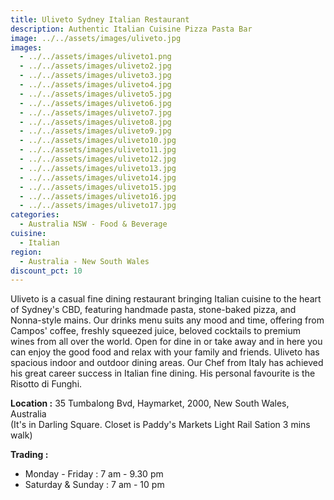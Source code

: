 ```yaml
---
title: Uliveto Sydney Italian Restaurant
description: Authentic Italian Cuisine Pizza Pasta Bar
image: ../../assets/images/uliveto.jpg
images:
  - ../../assets/images/uliveto1.png
  - ../../assets/images/uliveto2.jpg
  - ../../assets/images/uliveto3.jpg
  - ../../assets/images/uliveto4.jpg
  - ../../assets/images/uliveto5.jpg
  - ../../assets/images/uliveto6.jpg
  - ../../assets/images/uliveto7.jpg
  - ../../assets/images/uliveto8.jpg
  - ../../assets/images/uliveto9.jpg
  - ../../assets/images/uliveto10.jpg
  - ../../assets/images/uliveto11.jpg
  - ../../assets/images/uliveto12.jpg
  - ../../assets/images/uliveto13.jpg
  - ../../assets/images/uliveto14.jpg
  - ../../assets/images/uliveto15.jpg
  - ../../assets/images/uliveto16.jpg
  - ../../assets/images/uliveto17.jpg
categories:
  - Australia NSW - Food & Beverage
cuisine:
  - Italian
region:
  - Australia - New South Wales
discount_pct: 10
---
```


Uliveto is a casual fine dining restaurant bringing Italian cuisine to the heart of Sydney's CBD, featuring handmade pasta, stone-baked pizza, and Nonna-style mains. Our drinks menu suits any mood and time, offering from Campos' coffee, freshly squeezed juice, beloved cocktails to premium wines from all over the world. Open for dine in or take away and in here you can enjoy the good food and relax with your family and friends. Uliveto has spacious indoor and outdoor dining areas. Our Chef from Italy has achieved his great career success in Italian fine dining. His personal favourite is the Risotto di Funghi.

**Location :** 35 Tumbalong Bvd, Haymarket, 2000, New South Wales, Australia\
(It's in Darling Square. Closet is Paddy's Markets Light Rail Sation 3 mins walk)

**Trading :**

- Monday - Friday : 7 am - 9.30 pm
- Saturday & Sunday : 7 am - 10 pm
